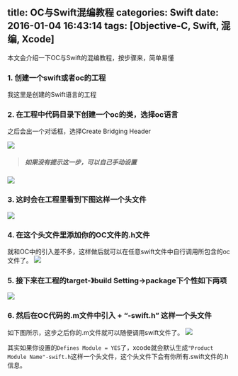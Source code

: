 title: OC与Swift混编教程
categories: Swift
date: 2016-01-04 16:43:14
tags: [Objective-C, Swift, 混编, Xcode]
---

本文会介绍一下OC与Swift的混编教程，按步骤来，简单易懂

### 1. 创建一个swift或者oc的工程

我这里是创建的Swift语言的工程

### 2. 在工程中代码目录下创建一个oc的类，选择oc语言

之后会出一个对话框，选择Create Bridging Header

<!--more-->
![](http://img.blog.csdn.net/20160104165138216)

> ##### 如果没有提示这一步，可以自己手动设置
![](http://img.blog.csdn.net/20160106102111878)

### 3. 这时会在工程里看到下图这样一个头文件  

![](http://img.blog.csdn.net/20160104165151903)

### 4. 在这个头文件里添加你的OC文件的.h文件

就和OC中的引入差不多，这样做后就可以在任意swift文件中自行调用所包含的oc文件了。 
![](http://img.blog.csdn.net/20160104165209436)
### 5. 接下来在工程的target-》build Setting->package下个性如下两项 
![](http://img.blog.csdn.net/20160104165215673)

### 6. 然后在OC代码的.m文件中引入  + “-swift.h” 这样一个头文件

如下图所示，这步之后你的.m文件就可以随便调用swift文件了。
![](http://img.blog.csdn.net/20160104165221793)

其实如果你设置的`Defines Module = YES`了，xcode就会默认生成`"Product Module Name"-swift.h`这样一个头文件，这个头文件下会有你所有.swift文件的.h信息。 